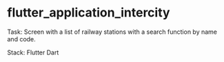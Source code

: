 # flutter_application_intercity


Task: Screen with a list of railway stations with a search function by name and code.

Stack: Flutter Dart
